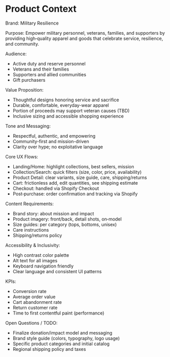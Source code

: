 # Product Context

Brand: Military Resilience

Purpose:
Empower military personnel, veterans, families, and supporters by providing high‑quality apparel and goods that celebrate service, resilience, and community.

Audience:
- Active duty and reserve personnel
- Veterans and their families
- Supporters and allied communities
- Gift purchasers

Value Proposition:
- Thoughtful designs honoring service and sacrifice
- Durable, comfortable, everyday-wear apparel
- Portion of proceeds may support veteran causes (TBD)
- Inclusive sizing and accessible shopping experience

Tone and Messaging:
- Respectful, authentic, and empowering
- Community-first and mission-driven
- Clarity over hype; no exploitative language

Core UX Flows:
- Landing/Home: highlight collections, best sellers, mission
- Collection/Search: quick filters (size, color, price, availability)
- Product Detail: clear variants, size guide, care, shipping/returns
- Cart: frictionless add, edit quantities, see shipping estimate
- Checkout: handled via Shopify Checkout
- Post‑purchase: order confirmation and tracking via Shopify

Content Requirements:
- Brand story: about mission and impact
- Product imagery: front/back, detail shots, on‑model
- Size guides: per category (tops, bottoms, unisex)
- Care instructions
- Shipping/returns policy

Accessibility & Inclusivity:
- High contrast color palette
- Alt text for all images
- Keyboard navigation friendly
- Clear language and consistent UI patterns

KPIs:
- Conversion rate
- Average order value
- Cart abandonment rate
- Return customer rate
- Time to first contentful paint (performance)

Open Questions / TODO:
- Finalize donation/impact model and messaging
- Brand style guide (colors, typography, logo usage)
- Specific product categories and initial catalog
- Regional shipping policy and taxes
